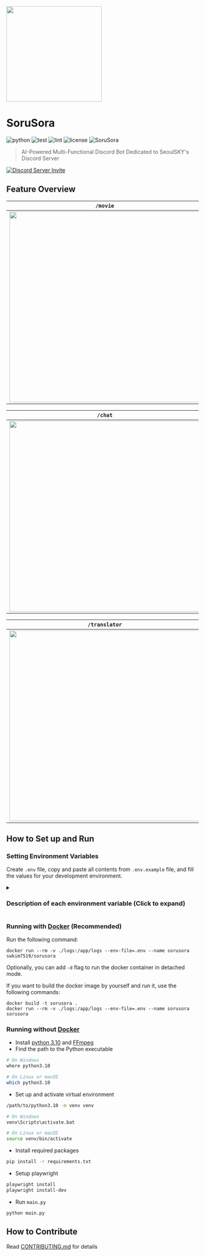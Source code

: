 <img width="250" src="https://github.com/SeoulSKY/SoruSora/assets/48105703/08369937-4e80-4acf-b979-164f39dff5d7">

# SoruSora

![python](https://img.shields.io/badge/python-v3.10-blue) ![test](https://github.com/SeoulSKY/SoruSora/actions/workflows/pytest.yml/badge.svg) ![lint](https://github.com/SeoulSKY/SoruSora/actions/workflows/pylint.yml/badge.svg) ![license](https://img.shields.io/github/license/SeoulSKY/SoruSora) ![SoruSora](https://img.shields.io/badge/SoruSora-online-green?style=flat&logo=discord)

> AI-Powered Multi-Functional Discord Bot Dedicated to SeoulSKY's Discord Server

[![Discord Server Invite](http://invidget.switchblade.xyz/kQZDJJB)](https://discord.gg/kQZDJJB)


## Feature Overview

| `/movie` |
|--------------|
| <img style="width: 500px; height: auto" src="https://github.com/SeoulSKY/SoruSora/assets/48105703/b20ed72f-55e0-4787-9428-c1f925ab3a0a"> |

| `/chat` |
|--------------|
| <img style="width: 500px; height: auto" src="https://github.com/SeoulSKY/SoruSora/assets/48105703/7f3eacda-87ac-45e0-a80a-6e6458752c82"> |

| `/translator`  |
| ------------ |
| <img style="width: 500px; height: auto" src="https://github.com/SeoulSKY/SoruSora/assets/48105703/5f84e863-c5c8-494f-a10d-064e3d9f64c7"> |

## How to Set up and Run

### Setting Environment Variables

Create `.env` file, copy and paste all contents from `.env.example` file, and fill the values for your development environment.

<details>
  <summary>
    <h3>Description of each environment variable (Click to expand)</h3>
  </summary>

| Name                                 | Description                                                                                                                                                                                                                                             |
|--------------------------------------|---------------------------------------------------------------------------------------------------------------------------------------------------------------------------------------------------------------------------------------------------------|
| BOT_TOKEN                            | [Token](https://discord.com/developers/applications) for your own Discord bot                                                                                                                                                                           |
| TEST_GUILD_ID                        | (Optional) Find your test server id following the [guide](https://support.discord.com/hc/en-us/articles/206346498-Where-can-I-find-my-User-Server-Message-ID-). In the test server, the slash commands immediately get updated when you run the program |
| FIREBASE_TYPE                        | One of the value in the private key in your Firebase project. Go to `Project Settings` →  `Service accounts` → `Firebase Admin SDK` → `Generate new private key`                                                                                        |
| FIREBASE_PROJECT_ID                  | Same as above                                                                                                                                                                                                                                           |
| FIREBASE_PRIVATE_KEY_ID              | Same as above                                                                                                                                                                                                                                           |
| FIREBASE_PRIVATE_KEY                 | Same as above                                                                                                                                                                                                                                           |
| FIREBASE_CLIENT_EMAIL                | Same as above                                                                                                                                                                                                                                           |
| FIREBASE_CLIENT_ID                   | Same as above                                                                                                                                                                                                                                           |
| FIREBASE_AUTH_URI                    | Same as above                                                                                                                                                                                                                                           |
| FIREBASE_TOKEN_URI                   | Same as above                                                                                                                                                                                                                                           |
| FIREBASE_AUTH_PROVIDER_X509_CERT_URL | Same as above                                                                                                                                                                                                                                           |
| FIREBASE_CLIENT_X509_CERT_URL        | Same as above                                                                                                                                                                                                                                           |
| CAI_TOKEN                            | Token for your Character AI account. Follow the [guide](https://pycai.gitbook.io/welcome/api/values) to learn how to acquire it.                                                                                                                        |
| CAI_CHAR_ID                          | ID for the character in the Character AI. Follow the [guide](https://pycai.gitbook.io/welcome/api/values) to learn how to acquire it.                                                                                                                   |

</details>

### Running with [Docker](https://www.docker.com) (Recommended)

Run the following command:

```
docker run --rm -v ./logs:/app/logs --env-file=.env --name sorusora swkim7519/sorusora
```

Optionally, you can add `-d` flag to run the docker container in detached mode.


If you want to build the docker image by yourself and run it, use the following commands:

```
docker build -t sorusora .
docker run --rm -v ./logs:/app/logs --env-file=.env --name sorusora sorusora
```

### Running without [Docker](https://www.docker.com)

* Install [python 3.10](https://www.python.org/downloads/) and [FFmpeg](https://ffmpeg.org/download.html)
* Find the path to the Python executable


```bash
# On Windows
where python3.10

# On Linux or macOS
which python3.10
```

* Set up and activate virtual environment

```bash
/path/to/python3.10 -m venv venv

# On Windows
venv\Scripts\activate.bat

# On Linux or macOS
source venv/bin/activate
```

* Install required packages

```bash
pip install -r requirements.txt
```

* Setup playwright

```bash
playwright install
playwright install-dev
```

* Run `main.py`

```
python main.py
```

## How to Contribute

Read [CONTRIBUTING.md](https://github.com/SeoulSKY/SoruSora/blob/master/docs/CONTRIBUTING.md) for details
